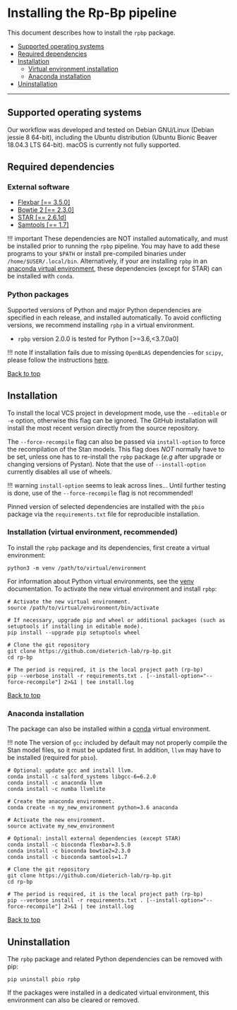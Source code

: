 
# Installing the Rp-Bp pipeline

This document describes how to install the `rpbp` package. 

<a id="toc"></a>

* [Supported operating systems](#os)
* [Required dependencies](#prerequisites)
* [Installation](#installation)
    * [Virtual environment installation](#virtual-environment-installation)
    * [Anaconda installation](#anaconda-installation)
* [Uninstallation](#uninstallation)

---

<a id="os"></a>

## Supported operating systems

Our workflow was developed and tested on Debian GNU/Linux (Debian jessie 8 64-bit), including the Ubuntu distribution (Ubuntu Bionic Beaver 18.04.3 LTS 64-bit).
macOS is currently not fully supported.

<a id="prerequisites"></a>

## Required dependencies

### External software

* [Flexbar [== 3.5.0]](https://github.com/seqan/flexbar)
* [Bowtie 2 [== 2.3.0]](http://bowtie-bio.sourceforge.net/bowtie2/index.shtml)
* [STAR [== 2.6.1d]](https://github.com/alexdobin/STAR)
* [Samtools [== 1.7]](http://www.htslib.org)

!!! important
    These dependencies are NOT installed automatically, and must be installed prior to running the `rpbp` pipeline. You may have to add these programs to your `$PATH` or install pre-compiled binaries under `/home/$USER/.local/bin`. Alternatively, if your are installing `rpbp` in an [anaconda virtual environment](#anaconda-installation), these dependencies (except for STAR) can be installed with `conda`.

### Python packages

Supported versions of Python and major Python dependencies are specified in each
release, and installed automatically. To avoid conflicting versions, we recommend
installing `rpbp` in a virtual environment.

- `rpbp` version 2.0.0 is tested for Python \[>=3.6,<3.7.0a0\]

!!! note
    If installation fails due to missing `OpenBLAS` dependencies for `scipy`, please follow the instructions [here](https://gist.github.com/bmmalone/1b5f9ff72754c7d4b313c0b044c42684).

[Back to top](#toc)

<a id='installation'></a>

## Installation

To install the local VCS project in development mode, use the `--editable` or `-e` option, otherwise
this flag can be ignored. The GitHub installation will install the most recent version directly from the source repository.

The `--force-recompile` flag can also be passed via `install-option` to force the recompilation of the Stan models.
This flag does *NOT* normally have to be set, unless one has to 
re-install the `rpbp` package (*e.g* after upgrade or changing versions of Pystan). Note that 
the use of `--install-option` currently disables all use of wheels.

!!! warning
    `install-option` seems to leak across lines... Until further testing is done, use of the `--force-recompile` flag is not recommended!

Pinned version of selected dependencies are installed with the `pbio` package via
the `requirements.txt` file for reproducible installation.

<a id='virtual-environment-installation'></a>

### Installation (virtual environment, recommended)

To install the `rpbp` package and its dependencies, first create a virtual environment:
 
```
python3 -m venv /path/to/virtual/environment
```

For information about Python virtual environments, see the [venv](https://docs.python.org/3/library/venv.html) documentation.
To activate the new virtual environment and install `rpbp`:

```
# Activate the new virtual environment.
source /path/to/virtual/environment/bin/activate

# If necessary, upgrade pip and wheel or additional packages (such as setuptools if installing in editable mode).
pip install --upgrade pip setuptools wheel

# Clone the git repository
git clone https://github.com/dieterich-lab/rp-bp.git
cd rp-bp

# The period is required, it is the local project path (rp-bp)
pip --verbose install -r requirements.txt . [--install-option="--force-recompile"] 2>&1 | tee install.log

```

[Back to top](#toc)

<a id='anaconda-installation'></a>

### Anaconda installation

The package can also be installed within a [conda](https://docs.conda.io/projects/conda/en/latest/user-guide/tasks/manage-environments.html) virtual environment.

!!! note
    The version of `gcc` included by default may not properly compile the Stan model files, so it must be updated first. In addition, `llvm` may have to be installed (required for `pbio`).

```
# Optional: update gcc and install llvm.
conda install -c salford_systems libgcc-6=6.2.0
conda install -c anaconda llvm
conda install -c numba llvmlite

# Create the anaconda environment.
conda create -n my_new_environment python=3.6 anaconda

# Activate the new environment.
source activate my_new_environment

# Optional: install external dependencies (except STAR)
conda install -c bioconda flexbar=3.5.0
conda install -c bioconda bowtie2=2.3.0
conda install -c bioconda samtools=1.7

# Clone the git repository
git clone https://github.com/dieterich-lab/rp-bp.git
cd rp-bp

# The period is required, it is the local project path (rp-bp)
pip --verbose install -r requirements.txt . [--install-option="--force-recompile"] 2>&1 | tee install.log

```

[Back to top](#toc)

<a id='uninstallation'></a>

## Uninstallation

The `rpbp` package and related Python dependencies can be removed with pip:

``pip uninstall pbio rpbp``

If the packages were installed in a dedicated virtual environment, this environment can also be cleared or removed.
